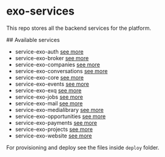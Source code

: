 # exo-services
This repo stores all the backend services for the platform.

## Available services
- service-exo-auth [see more]()
- service-exo-broker [see more]()
- service-exo-companies [see more]()
- service-exo-conversations [see more]()
- service-exo-core [see more]()
- service-exo-events [see more]()
- service-exo-exq [see more]()
- service-exo-jobs [see more]()
- service-exo-mail [see more]()
- service-exo-medialibrary [see more]()
- service-exo-opportunities [see more]()
- service-exo-payments [see more]()
- service-exo-projects [see more]()
- service-exo-website [see more]()

For provisioning and deploy see the files inside `deploy` folder.
